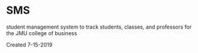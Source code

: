 # SMS
student management system to track students, classes, and professors for the JMU college of business

Created 7-15-2019
